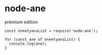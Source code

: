 # node-ane

premium edition

```
const oneetyansList = require('node-ane');

for (const ane of oneetyansList) {
  console.log(ane);
}
```
